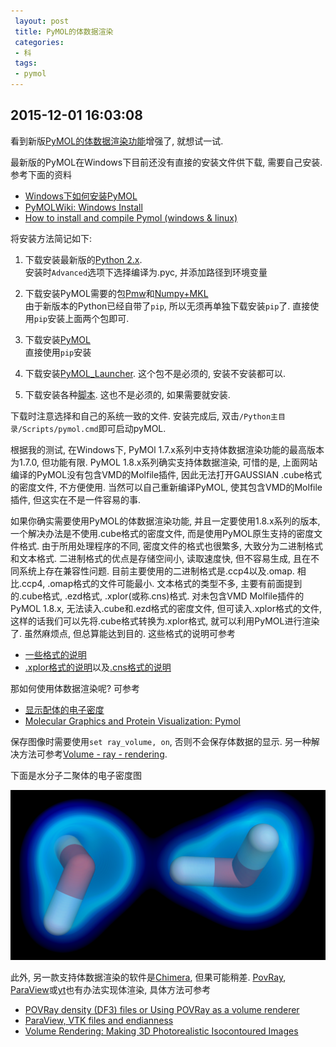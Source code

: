```yaml
---
 layout: post
 title: PyMOL的体数据渲染
 categories:
 - 科
 tags:
 - pymol
---
```


## 2015-12-01 16:03:08

看到新版[PyMOL的体数据渲染功能](http://pymol.org/volume)增强了, 就想试一试.

最新版的PyMOL在Windows下目前还没有直接的安装文件供下载, 需要自己安装. 参考下面的资料

- [Windows下如何安装PyMOL](http://blog.sciencenet.cn/blog-1181151-865515.html)
- [PyMOLWiki: Windows Install](http://www.pymolwiki.org/index.php/Windows_Install)
- [How to install and compile Pymol (windows & linux)](http://tubiana.me/how-to-install-and-compile-pymol-windows-linux/)

将安装方法简记如下:

1. 下载安装最新版的[Python 2.x](https://www.python.org/downloads/).  
	安装时`Advanced`选项下选择编译为.pyc, 并添加路径到环境变量

2. 下载安装PyMOL需要的包[Pmw](http://www.lfd.uci.edu/~gohlke/pythonlibs/#pmw)和[Numpy+MKL](http://www.lfd.uci.edu/~gohlke/pythonlibs/#numpy)  
	由于新版本的Python已经自带了`pip`, 所以无须再单独下载安装`pip`了. 直接使用`pip`安装上面两个包即可.

3. 下载安装[PyMOL](http://www.lfd.uci.edu/~gohlke/pythonlibs/#pymol)  
	直接使用`pip`安装

4. 下载安装[PyMOL_Launcher](http://www.lfd.uci.edu/~gohlke/pythonlibs/#pymol). 这个包不是必须的, 安装不安装都可以.

5. 下载安装各种[脚本](https://github.com/Pymol-Scripts/Pymol-script-repo). 这也不是必须的, 如果需要就安装.

下载时注意选择和自己的系统一致的文件. 安装完成后, 双击`/Python主目录/Scripts/pymol.cmd`即可启动pyMOL.

根据我的测试, 在Windows下, PyMOl 1.7.x系列中支持体数据渲染功能的最高版本为1.7.0, 但功能有限.
PyMOL 1.8.x系列确实支持体数据渲染, 可惜的是, 上面网站编译的PyMOL没有包含VMD的Molfile插件, 因此无法打开GAUSSIAN .cube格式的密度文件, 不方便使用.
当然可以自己重新编译PyMOL, 使其包含VMD的Molfile插件, 但这实在不是一件容易的事.

如果你确实需要使用PyMOL的体数据渲染功能, 并且一定要使用1.8.x系列的版本, 一个解决办法是不使用.cube格式的密度文件, 而是使用PyMOL原生支持的密度文件格式.
由于所用处理程序的不同, 密度文件的格式也很繁多, 大致分为二进制格式和文本格式. 二进制格式的优点是存储空间小, 读取速度快, 但不容易生成, 且在不同系统上存在兼容性问题.
目前主要使用的二进制格式是.ccp4以及.omap. 相比.ccp4, .omap格式的文件可能最小. 文本格式的类型不多, 主要有前面提到的.cube格式, .ezd格式, .xplor(或称.cns)格式.
对未包含VMD Molfile插件的PyMOL 1.8.x, 无法读入.cube和.ezd格式的密度文件, 但可读入.xplor格式的文件, 这样的话我们可以先将.cube格式转换为.xplor格式, 就可以利用PyMOL进行渲染了. 虽然麻烦点, 但总算能达到目的. 这些格式的说明可参考

- [一些格式的说明](https://groups.google.com/forum/embed/#!topic/ball-user-list/bK2cqS1dLq4)
- [.xplor格式的说明](http://plato.cgl.ucsf.edu/pipermail/chimera-users/2011-August/006658.html)以及[.cns格式的说明](http://www.mrc-lmb.cam.ac.uk/public/xtal/doc/cns/cns_1.3/)

那如何使用体数据渲染呢? 可参考

- [显示配体的电子密度](http://bioms.org/thread-1596-1-1.html)
- [Molecular Graphics and Protein Visualization: Pymol](http://young.biochem.med.umich.edu/Courses/biochem516/Pymol/])

保存图像时需要使用`set ray_volume, on`, 否则不会保存体数据的显示. 另一种解决方法可参考[Volume - ray - rendering](http://sourceforge.net/p/pymol/mailman/message/32739909/).

下面是水分子二聚体的电子密度图

![](/pic/W2_Dns.png)

此外, 另一款支持体数据渲染的软件是[Chimera](https://www.cgl.ucsf.edu/chimera/), 但果可能稍差.
[PovRay](http://www.povray.org/), [ParaView](http://www.paraview.org/)或[yt](http://yt-project.org/doc/index.html)也有办法实现体渲染, 具体方法可参考

- [POVRay density (DF3) files or Using POVRay as a volume renderer](http://paulbourke.net/miscellaneous/povexamples/)
- [ParaView, VTK files and endianness](http://blog.nag.com/2010/12/paraview-vtk-files-and-endianness.html)
- [Volume Rendering: Making 3D Photorealistic Isocontoured Images](http://yt-project.org/doc/visualizing/volume_rendering.html)

